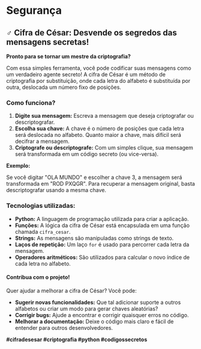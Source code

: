 # Segurança

## ️‍♂️ Cifra de César: Desvende os segredos das mensagens secretas!

**Pronto para se tornar um mestre da criptografia?** 

Com essa simples ferramenta, você pode codificar suas mensagens como um verdadeiro agente secreto! A cifra de César é um método de criptografia por substituição, onde cada letra do alfabeto é substituída por outra, deslocada um número fixo de posições.

### Como funciona?

1. **Digite sua mensagem:** Escreva a mensagem que deseja criptografar ou descriptografar.
2. **Escolha sua chave:** A chave é o número de posições que cada letra será deslocada no alfabeto. Quanto maior a chave, mais difícil será decifrar a mensagem.
3. **Criptografe ou descriptografe:** Com um simples clique, sua mensagem será transformada em um código secreto (ou vice-versa).

**Exemplo:**

Se você digitar "OLA MUNDO" e escolher a chave 3, a mensagem será transformada em "ROD PXQGR". Para recuperar a mensagem original, basta descriptografar usando a mesma chave.

### Tecnologias utilizadas:

* **Python:** A linguagem de programação utilizada para criar a aplicação.
* **Funções:** A lógica da cifra de César está encapsulada em uma função chamada `cifra_cesar`.
* **Strings:** As mensagens são manipuladas como strings de texto.
* **Laços de repetição:** Um laço `for` é usado para percorrer cada letra da mensagem.
* **Operadores aritméticos:** São utilizados para calcular o novo índice de cada letra no alfabeto.

#### Contribua com o projeto!

Quer ajudar a melhorar a cifra de César? Você pode:

* **Sugerir novas funcionalidades:** Que tal adicionar suporte a outros alfabetos ou criar um modo para gerar chaves aleatórias?
* **Corrigir bugs:** Ajude a encontrar e corrigir quaisquer erros no código.
* **Melhorar a documentação:** Deixe o código mais claro e fácil de entender para outros desenvolvedores.

**#cifradesesar #criptografia #python #codigossecretos**

